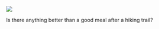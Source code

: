 <img src="https://github.com/ihcuesta/hike/blob/master/client/public/Hikeat.svg" />

Is there anything better than a good meal after a hiking trail?

